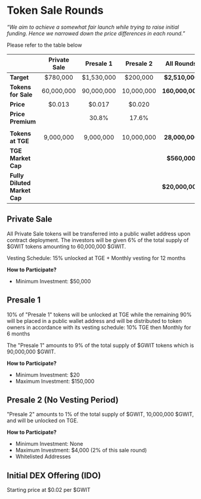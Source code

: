 # **Token Sale Rounds**

_“We aim to achieve a somewhat fair launch while trying to raise initial funding. Hence we narrowed down the price differences in each round.”_

Please refer to the table below

<center>

|                              | **Private Sale** | **Presale 1** | **Presale 2** | **All Rounds**  |
| ---------------------------- | :--------------: | :-----------: | :-----------: | :-------------: |
| **Target**                   |     $780,000     |  $1,530,000   |   $200,000    | **$2,510,000**  |
| **Tokens for Sale**          |    60,000,000    |  90,000,000   |  10,000,000   | **160,000,000** |
| **Price**                    |      $0.013      |    $0.017     |    $0.020     |                 |
| **Price Premium**            |                  |     30.8%     |     17.6%     |                 |
|                              |                  |               |               |                 |
| **Tokens at TGE**            |    9,000,000     |   9,000,000   |  10,000,000   | **28,000,000**  |
| **TGE Market Cap**           |                  |               |               |  **$560,000**   |
| **Fully Diluted Market Cap** |                  |               |               | **$20,000,000** |

</center>

## **Private Sale**

All Private Sale tokens will be transferred into a public wallet address upon contract deployment. The investors will be given 6% of the total supply of $GWIT tokens amounting to 60,000,000 $GWIT.

Vesting Schedule: 15% unlocked at TGE + Monthly vesting for 12 months

**How to Participate?**

- Minimum Investment: $50,000

## **Presale 1**

10% of "Presale 1" tokens will be unlocked at TGE while the remaining 90% will be placed in a public wallet address and will be distributed to token owners in accordance with its vesting schedule: 10% TGE then Monthly for 6 months

The "Presale 1" amounts to 9% of the total supply of $GWIT tokens which is 90,000,000 $GWIT.

**How to Participate?**

- Minimum Investment: $20
- Maximum Investment: $150,000

## **Presale 2** (No Vesting Period)

"Presale 2" amounts to 1% of the total supply of $GWIT, 10,000,000 $GWIT, and will be unlocked on TGE.

**How to Participate?**

- Minimum Investment: None
- Maximum Investment: $4,000 (2% of this sale round)
- Whitelisted Addresses

## **Initial DEX Offering (IDO)**

Starting price at $0.02 per $GWIT
